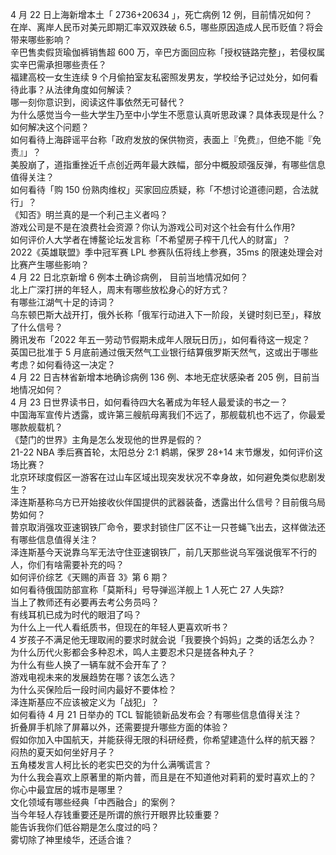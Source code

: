 4 月 22 日上海新增本土「 2736+20634 」，死亡病例 12 例，目前情况如何？  
在岸、离岸人民币对美元即期汇率双双跌破 6.5，哪些原因造成人民币贬值？将会带来哪些影响？  
辛巴售卖假货瑜伽裤销售超 600 万，辛巴方面回应称「授权链路完整」，若侵权属实辛巴需承担哪些责任？  
福建高校一女生连续 9 个月偷拍室友私密照发男友，学校给予记过处分，如何看待此事？从法律角度如何解读？  
哪一刻你意识到，阅读这件事依然无可替代？  
为什么感觉当今一些大学生乃至中小学生不愿意认真听思政课？具体表现是什么？如何解决这个问题？  
如何看待上海辟谣平台称「政府发放的保供物资，表面上『免费』，但绝不能『免责』」？  
美股崩了，道指重挫近千点创近两年最大跌幅，部分中概股顽强反弹，有哪些信息值得关注？  
如何看待「购 150 份熟肉维权」买家回应质疑，称「不想讨论道德问题，合法就行」？  
《知否》明兰真的是一个利己主义者吗？  
游戏公司是不是在浪费社会资源？你认为游戏公司对这个社会有什么作用?  
如何评价人大学者在博鳌论坛发言称「不希望房子榨干几代人的财富」？  
2022《英雄联盟》季中冠军赛 LPL 参赛队伍将线上参赛，35ms 的限速处理会对比赛产生哪些影响？  
4 月 22 日北京新增 6 例本土确诊病例， 目前当地情况如何？  
北上广深打拼的年轻人，周末有哪些放松身心的好方式？  
有哪些江湖气十足的诗词？  
乌东顿巴斯大战开打，俄外长称「俄军行动进入下一阶段，关键时刻已至」，释放了什么信号？  
腾讯发布「2022 年五一劳动节假期未成年人限玩日历」，如何看待这一规定？  
英国已批准于 5 月底前通过俄天然气工业银行结算俄罗斯天然气，这或出于哪些考虑？如何看待这一决定？  
4 月 22 日吉林省新增本地确诊病例 136 例、本地无症状感染者 205 例，目前当地情况如何？  
4 月 23 日世界读书日，如何看待四大名著成为年轻人最爱读的书之一？  
中国海军宣传片透露，或许第三艘航母离我们不远了，那舰载机也不远了，你最爱哪款舰载机？  
《楚门的世界》主角是怎么发现他的世界是假的？  
21-22 NBA 季后赛首轮，太阳总分 2:1 鹈鹕，保罗 28+14 末节爆发，如何评价这场比赛？  
北京环球度假区一游客在过山车区域出现突发状况不幸身故，如何避免类似悲剧发生？  
泽连斯基称乌方已开始接收伙伴国提供的武器装备，透露出什么信号？目前俄乌局势如何？  
普京取消强攻亚速钢铁厂命令，要求封锁住厂区不让一只苍蝇飞出去，这样做法还有哪些信息值得关注？  
泽连斯基今天说靠乌军无法守住亚速钢铁厂，前几天那些说乌军强说俄军不行的人，你们有啥需要补充的吗？  
如何评价综艺《天赐的声音 3》第 6 期？  
如何看待俄国防部宣称「莫斯科」号导弹巡洋舰上 1 人死亡 27 人失踪?  
当上了教师还有必要再去考公务员吗？  
有线耳机已成为时代的眼泪了吗？  
为什么上一代人看纸质书，但现在的年轻人更喜欢听书？  
4 岁孩子不满足他无理取闹的要求时就会说「我要换个妈妈」之类的话怎么办？  
为什么历代火影都会多种忍术，鸣人主要忍术只是搓各种丸子？  
为什么有些人换了一辆车就不会开车了？  
游戏电视未来的发展趋势在哪？该怎么选？  
为什么买保险后一段时间内最好不要体检？  
泽连斯基应不应该被定义为「战犯」？  
如何看待 4 月 21 日举办的 TCL 智能锁新品发布会？有哪些信息值得关注？  
折叠屏手机除了屏幕以外，还需要提升哪些方面的体验？  
假如你加入中国航天，并能获得无限的科研经费，你希望建造什么样的航天器？  
闷热的夏天如何坐好月子？  
五角楼发言人柯比长的老实巴交的为什么满嘴谎言？  
为什么我会喜欢上原著里的斯内普，而且是在不知道他对莉莉的爱时喜欢上的？  
你心中最宜居的城市是哪里？  
文化领域有哪些经典「中西融合」的案例？  
当今年轻人存钱重要还是所谓的旅行开眼界比较重要？  
能告诉我你们低谷期是怎么度过的吗？  
雾切除了神里绫华，还适合谁？  
